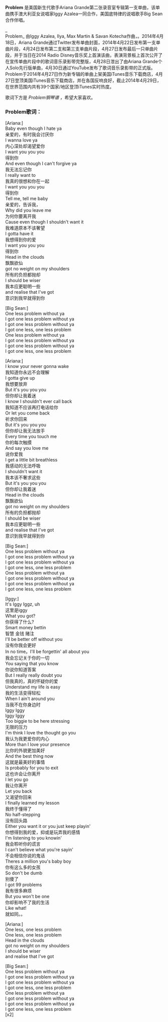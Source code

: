 

**Problem** 是美国新生代歌手Ariana Grande第二张录音室专辑第一支单曲，该单曲携手澳大利亚女说唱家Iggy
Azalea一同合作，美国底特律的说唱歌手Big Sean合作伴唱。

_  
Problem_ 由Iggy Azalea, Ilya, Max Martin & Savan Kotecha作曲，。2014年4月18日，Ariana
Grande通过Twitter发布单曲封面，2014年4月22日发布第一支单曲片段，4月24日发布第二支和第三支单曲片段，4月27日发布最后一只单曲片段，并于当日在2014
Radio Disney音乐奖上首演该曲，表演背景板上首次公开了在宣传单曲片段中的歌词音乐录影带完整版，4月28日泄出了由Ariana
Grande个人Solo先行版单曲，4月30日通过YouTube发布了歌词音乐录影带的正式版。Problem于2014年4月27日作为新专辑的单曲上架美国iTunes音乐下载商店，4月27日登顶美国iTunes音乐下载商店，并在各国反响良好，截止2014年4月29日，在世界范围内共有39个国家/地区登顶iTunes实时热度。

  
歌词下方是 _Problem钢琴谱_ ，希望大家喜欢。

### Problem歌词：

[Ariana:]  
Baby even though I hate ya  
亲爱的，有时我会讨厌你  
I wanna love ya  
内心深处却渴望爱你  
I want you you you  
得到你  
And even though I can't forgive ya  
我无法忘记你  
I really want to  
我真的很想和你在一起  
I want you you you  
得到你  
Tell me, tell me baby  
亲爱的，告诉我，  
Why did you leave me  
为何你要离开我  
Cause even though I shouldn't want it  
我难道原本不该奢望  
I gotta have it  
我想得到你的爱  
I want you you you  
得到你  
Head in the clouds  
飘飘欲仙  
got no weight on my shoulders  
所有的负担都抛却  
I should be wiser  
我本应更聪明一些  
and realise that I've got  
意识到我早就得到你

[Big Sean:]  
One less problem without ya  
I got one less problem without ya  
I got one less problem without ya  
I got one less, one less problem  
One less problem without ya  
I got one less problem without ya  
I got one less problem without ya  
I got one less, one less problem

[Ariana:]  
I know your never gonna wake  
我知道你永远不会理解  
I gotta give up  
我想要放弃  
But it's you you you  
但你却让我着迷  
I know I shouldn't ever call back  
我知道不应该再打电话给你  
Or let you come back  
祈求你回来  
But it's you you you  
但你却让我无法放手  
Every time you touch me  
你的每次触摸  
And say you love me  
说你爱我  
I get a little bit breathless  
我感动的无法呼吸  
I shouldn't want it  
我本该不奢求这些  
But it's you you you  
但你却让我着迷  
Head in the clouds  
飘飘欲仙  
got no weight on my shoulders  
所有的负担都抛却  
I should be wiser  
我本应更聪明一些  
and realise that I've got  
意识到我早就得到你

[Big Sean:]  
One less problem without ya  
I got one less problem without ya  
I got one less problem without ya  
I got one less, one less problem  
One less problem without ya  
I got one less problem without ya  
I got one less problem without ya  
I got one less, one less problem

[Iggy:]  
It's Iggy Iggz, uh  
这里是iggy  
What you got?  
你获得了什么?  
Smart money bettin  
智慧 金钱 赌注  
I'll be better off without you  
没有你我会更好  
In no time。I'll be forgettin' all about you  
我会忘记关于你的一切  
You saying that you know  
你说你知道答案  
But I really really doubt you  
但我真的，真的怀疑你的爱  
Understand my life is easy  
我的生活变得轻松  
When I ain't around you  
当我不在你身边时  
Iggy Iggy  
Iggy Iggy  
Too biggie to be here stressing  
无限的压力  
I'm think I love the thought go you  
我认为我更爱你的内心  
More than I love your presence  
比你的外貌更加美好  
And the best thing now  
这就是最美好的事情  
Is probably for you to exit  
这也许会让你离开  
I let you go  
我让你离开  
Let you back  
又渴望你回来  
I finally learned my lesson  
我终于懂得了  
No half-stepping  
没有回头路  
Either you want it or you just keep playin'  
你想得到我的爱，抑或是玩弄我的感情  
I'm listening to you knowin'  
我会聆听你的谎言  
I can't believe what you're sayin'  
不会相信你说的鬼话  
Theres a million you's baby boy  
你有这么多的女孩  
So don't be dumb  
别傻了  
I got 99 problems  
我有很多麻烦  
But you won't be one  
你却影响不了我的生活  
Like what!  
就如同。。

[Ariana:]  
One less, one less problem  
One less, one less problem  
Head in the clouds  
got no weight on my shoulders  
I should be wiser  
and realise that I've got

[Big Sean:]  
One less problem without ya  
I got one less problem without ya  
I got one less problem without ya  
I got one less, one less problem  
One less problem without ya  
I got one less problem without ya  
I got one less problem without ya  
I got one less, one less problem  
[x2]

